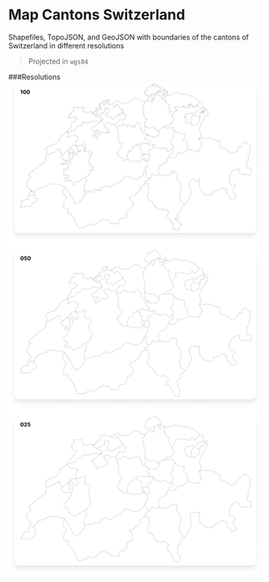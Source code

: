 # Map Cantons Switzerland

Shapefiles, TopoJSON, and GeoJSON with boundaries of the cantons of Switzerland in different resolutions

> Projected in `wgs84`

###Resolutions
![resolutions](https://raw.githubusercontent.com/severinlandolt/map-switzerland/main/img/resolutions.png)
